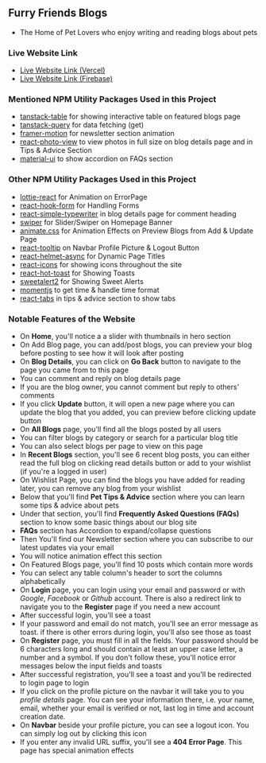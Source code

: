 ## Furry Friends Blogs

- The Home of Pet Lovers who enjoy writing and reading blogs about pets

### Live Website Link

- [Live Website Link (Vercel)](https://furry-friends-blogs-nhb.vercel.app)
- [Live Website Link (Firebase)](https://furry-friends-dcbd4.web.app)

### Mentioned NPM Utility Packages Used in this Project

- [tanstack-table](https://tanstack.com/table/latest) for showing interactive table on featured blogs page
- [tanstack-query](https://tanstack.com/query/latest) for data fetching (get)
- [framer-motion](https://www.npmjs.com/package/framer-motion) for newsletter section animation
- [react-photo-view](https://www.npmjs.com/package/react-photo-view) to view photos in full size on blog details page and in Tips & Advice Section
- [material-ui](https://mui.com/material-ui/) to show accordion on FAQs section

### Other NPM Utility Packages Used in this Project

- [lottie-react](https://lottiereact.com/components/Lottie#getting-started) for Animation on ErrorPage
- [react-hook-form](https://react-hook-form.com/) for Handling Forms
- [react-simple-typewriter](https://www.npmjs.com/package/react-simple-typewriter) in blog details page for comment heading
- [swiper](https://swiperjs.com/) for Slider/Swiper on Homepage Banner
- [animate.css](https://animate.style/) for Animation Effects on Preview Blogs from Add & Update Page
- [react-tooltip](https://react-tooltip.com/) on Navbar Profile Picture & Logout Button
- [react-helmet-async](https://www.npmjs.com/package/react-helmet-async) for Dynamic Page Titles
- [react-icons](https://react-icons.github.io/react-icons/) for showing icons throughout the site
- [react-hot-toast](https://react-hot-toast.com/) for Showing Toasts
- [sweetalert2](https://sweetalert2.github.io/) for Showing Sweet Alerts
- [momentjs](https://momentjs.com/) to get time & handle time format
- [react-tabs](https://www.npmjs.com/package/react-tabs) in tips & advice section to show tabs

### Notable Features of the Website

- On **Home**, you'll notice a a slider with thumbnails in hero section
- On Add Blog page, you can add/post blogs, you can preview your blog before posting to see how it will look after posting
- On **Blog Details**, you can click on **Go Back** button to navigate to the page you came from to this page
- You can comment and reply on blog details page
- If you are the blog owner, you cannot comment but reply to others' comments
- If you click **Update** button, it will open a new page where you can update the blog that you added, you can preview before clicking update button
- On **All Blogs** page, you'll find all the blogs posted by all users
- You can filter blogs by category or search for a particular blog title
- You can also select blogs per page to view on this page
- In **Recent Blogs** section, you'll see 6 recent blog posts, you can either read the full blog on clicking read details button or add to your wishlist (if you're a logged in user)
- On Wishlist Page, you can find the blogs you have added for reading later, you can remove any blog from your wishlist
- Below that you'll find **Pet Tips & Advice** section where you can learn some tips & advice about pets
- Under that section, you'll find **Frequently Asked Questions (FAQs)** section to know some basic things about our blog site
- **FAQs** section has Accordion to expand/collapse questions
- Then You'll find our Newsletter section where you can subscribe to our latest updates via your email
- You will notice animation effect this section
- On Featured Blogs page, you'll find 10 posts which contain more words
- You can select any table column's header to sort the columns alphabetically
- On **Login** page, you can login using your email and password or with *Google*, *Facebook* or *Github* account. There is also a redirect link to navigate you to the **Register** page if you need a new account
- After successful login, you'll see a toast
- If your password and email do not match, you'll see an error message as toast. if there is other errors during login, you'll also see those as toast
- On **Register** page, you must fill in all the fields. Your password should be 6 characters long and should contain at least an upper case letter, a number and a symbol. If you don't follow these, you'll notice error messages below the input fields and toasts
- After successful registration, you'll see a toast and you'll be redirected to login page to login
- If you click on the profile picture on the navbar it will take you to you *profile details* page. You can see your information there, i.e. your name, email, whether your email is verified or not, last log in time and account creation date.
- On **Navbar** beside your profile picture, you can see a logout icon. You can simply log out by clicking this icon
- If you enter any invalid URL suffix, you'll see a **404 Error Page**. This page has special animation effects
